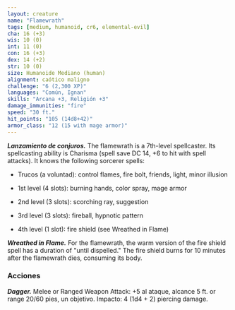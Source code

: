 ```yaml
---
layout: creature
name: "Flamewrath"
tags: [medium, humanoid, cr6, elemental-evil]
cha: 16 (+3)
wis: 10 (0)
int: 11 (0)
con: 16 (+3)
dex: 14 (+2)
str: 10 (0)
size: Humanoide Mediano (human)
alignment: caótico maligno
challenge: "6 (2,300 XP)"
languages: "Común, Ignan"
skills: "Arcana +3, Religión +3"
damage_immunities: "fire"
speed: "30 ft."
hit_points: "105 (14d8+42)"
armor_class: "12 (15 with mage armor)"
---
```


***Lanzamiento de conjuros.*** The flamewrath is a 7th-level spellcaster. Its spellcasting ability is Charisma (spell save DC 14, +6 to hit with spell attacks). It knows the following sorcerer spells:

* Trucos (a voluntad): control flames, fire bolt, friends, light, minor illusion

* 1st level (4 slots): burning hands, color spray, mage armor

* 2nd level (3 slots): scorching ray, suggestion

* 3rd level (3 slots): fireball, hypnotic pattern

* 4th level (1 slot): fire shield (see Wreathed in Flame)

***Wreathed in Flame.*** For the flamewrath, the warm version of the fire shield spell has a duration of "until dispelled." The fire shield burns for 10 minutes after the flamewrath dies, consuming its body.

### Acciones

***Dagger.*** Melee or Ranged Weapon Attack: +5 al ataque, alcance 5 ft. or range 20/60 pies, un objetivo. Impacto: 4 (1d4 + 2) piercing damage.